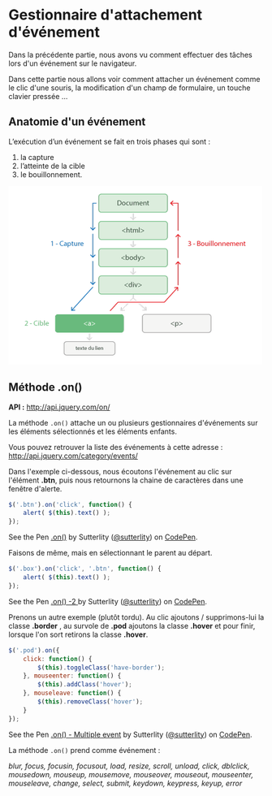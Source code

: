 # Gestionnaire d'attachement d'événement

Dans la précédente partie, nous avons vu comment effectuer des tâches lors d'un événement sur le navigateur.

Dans cette partie nous allons voir comment attacher un événement comme le clic d'une souris, la modification d'un champ de formulaire, un touche clavier pressée …

## Anatomie d'un événement

L’exécution d’un événement se fait en trois phases qui sont :

1. la capture
2. l’atteinte de la cible
3. le bouillonnement.

![](../img/bouillonnement.gif)

## Méthode .on()

**API :** http://api.jquery.com/on/

La méthode `.on()` attache un ou plusieurs gestionnaires d'événements sur les éléments sélectionnés et les éléments enfants.

Vous pouvez retrouver la liste des événements à cette adresse : http://api.jquery.com/category/events/

Dans l'exemple ci-dessous, nous écoutons l'événement au clic sur l'élément **.btn**, puis nous retournons la chaine de caractères dans une fenêtre d'alerte.

```js
$('.btn').on('click', function() {
    alert( $(this).text() );
});
```

<p data-height="90" data-theme-id="7816" data-slug-hash="nsftm" data-default-tab="result" class='codepen'>See the Pen <a href='http://codepen.io/sutterlity/pen/nsftm/'>.on()</a> by Sutterlity (<a href='http://codepen.io/sutterlity'>@sutterlity</a>) on <a href='http://codepen.io'>CodePen</a>.</p>

Faisons de même, mais en sélectionnant le parent au départ.

```js
$('.box').on('click', '.btn', function() {
    alert( $(this).text() );
});
```

<p data-height="90" data-theme-id="7816" data-slug-hash="mnBlt" data-default-tab="result" class='codepen'>See the Pen <a href='http://codepen.io/sutterlity/pen/mnBlt/'>.on() -2 </a> by Sutterlity (<a href='http://codepen.io/sutterlity'>@sutterlity</a>) on <a href='http://codepen.io'>CodePen</a>.</p>

Prenons un autre exemple (plutôt tordu). Au clic ajoutons / supprimons-lui la classe **.border** , au survole de **.pod** ajoutons la classe **.hover** et pour finir, lorsque l'on sort retirons la classe **.hover**.


```js
$('.pod').on({
    click: function() {
        $(this).toggleClass('have-border');
    }, mouseenter: function() {
        $(this).addClass('hover');
    }, mouseleave: function() {
        $(this).removeClass('hover');
    }
});
```



<p data-height="220" data-theme-id="7816" data-slug-hash="KlFhm" data-default-tab="result" class='codepen'>See the Pen <a href='http://codepen.io/sutterlity/pen/KlFhm/'>.on() - Multiple event</a> by Sutterlity (<a href='http://codepen.io/sutterlity'>@sutterlity</a>) on <a href='http://codepen.io'>CodePen</a>.</p>

La méthode `.on()` prend comme événement :

*blur, focus, focusin, focusout, load, resize, scroll, unload, click, dblclick, mousedown, mouseup, mousemove, mouseover, mouseout, mouseenter, mouseleave, change, select, submit, keydown, keypress, keyup, error*

<script async src="//codepen.io/assets/embed/ei.js"></script>
